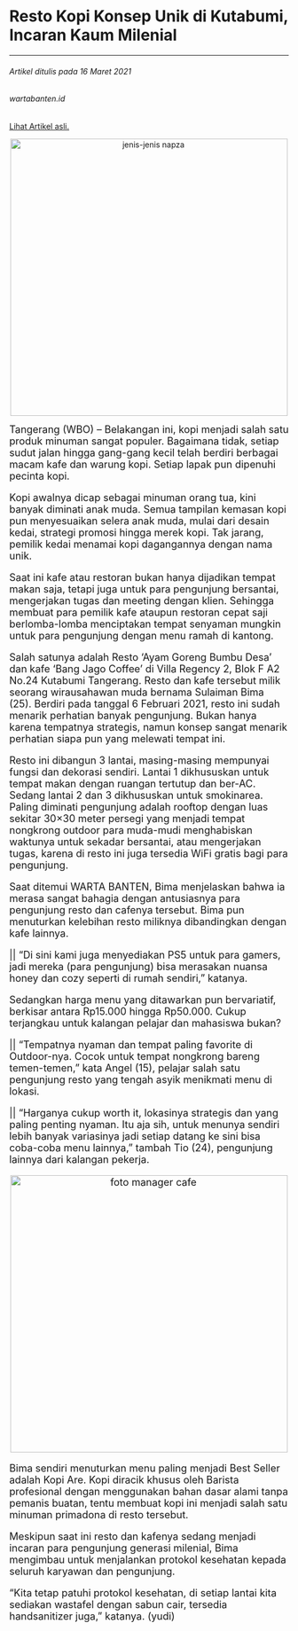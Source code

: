 # Resto Kopi Konsep Unik di Kutabumi, Incaran Kaum Milenial
 
---

###### Artikel ditulis pada 16 Maret 2021
###### wartabanten.id

[Lihat Artikel asli.](https://wartabanten.id/2021/03/resto-kopi-konsep-unik-di-kutabumi-incaran-kaum-milenial/)


<!-- Foto artikel -->
<p align="center">
  <img alt="jenis-jenis napza" 
     src= "https://lh6.googleusercontent.com/0MEfWTyDIoKXH12fwwOfM1phBaVMP4imJAkYk9CwoKdu5F9LjEXMUF97aknt7kU-vh4XNUzd9wYnpTeXAwaM-4QpO-_Q2DfdBZgRh7hVw3XfOXq5ChsAZTdUmZemtfsc2A=w1280"
     width="500">
  <br>
</p>

<font size="4">
Tangerang (WBO) – Belakangan ini, kopi menjadi salah satu produk minuman sangat populer. Bagaimana tidak, setiap sudut jalan hingga gang-gang kecil telah berdiri berbagai macam kafe dan warung kopi. Setiap lapak pun dipenuhi pecinta kopi.

Kopi awalnya dicap sebagai minuman orang tua, kini banyak diminati anak muda. Semua tampilan kemasan kopi pun menyesuaikan selera anak muda, mulai dari desain kedai, strategi promosi hingga merek kopi. Tak jarang, pemilik kedai menamai kopi dagangannya dengan nama unik.

Saat ini kafe atau restoran bukan hanya dijadikan tempat makan saja, tetapi juga untuk para pengunjung bersantai, mengerjakan tugas dan meeting dengan klien. Sehingga membuat para pemilik kafe ataupun restoran cepat saji berlomba-lomba menciptakan tempat senyaman mungkin untuk para pengunjung dengan menu ramah di kantong.

Salah satunya adalah Resto ‘Ayam Goreng Bumbu Desa’ dan kafe ‘Bang Jago Coffee’ di  Villa Regency 2, Blok F A2 No.24 Kutabumi Tangerang. Resto dan kafe tersebut milik seorang wirausahawan muda bernama Sulaiman Bima (25). Berdiri pada tanggal 6 Februari 2021, resto ini sudah menarik perhatian banyak pengunjung. Bukan hanya karena tempatnya  strategis, namun konsep sangat menarik perhatian siapa pun yang melewati tempat ini.

Resto ini dibangun 3 lantai, masing-masing mempunyai fungsi dan dekorasi sendiri. Lantai 1 dikhususkan untuk tempat makan dengan ruangan tertutup dan ber-AC. Sedang lantai 2 dan 3 dikhususkan untuk smokinarea. Paling diminati pengunjung adalah rooftop dengan luas sekitar 30×30 meter persegi yang menjadi tempat nongkrong outdoor para muda-mudi menghabiskan waktunya untuk sekadar bersantai, atau mengerjakan tugas, karena di resto ini juga tersedia WiFi gratis bagi para pengunjung.

Saat ditemui WARTA BANTEN, Bima menjelaskan bahwa ia merasa sangat bahagia dengan antusiasnya para pengunjung resto dan cafenya tersebut. Bima pun menuturkan kelebihan resto miliknya dibandingkan dengan kafe lainnya.

|| “Di sini kami juga menyediakan PS5 untuk para gamers, jadi mereka (para pengunjung) bisa merasakan nuansa honey dan cozy seperti di rumah sendiri,” katanya.

Sedangkan harga menu yang ditawarkan pun bervariatif, berkisar antara Rp15.000 hingga Rp50.000. Cukup terjangkau untuk kalangan pelajar dan mahasiswa bukan?

|| “Tempatnya nyaman dan tempat paling favorite di Outdoor-nya. Cocok untuk tempat nongkrong bareng temen-temen,” kata Angel (15), pelajar salah satu pengunjung resto yang tengah asyik menikmati menu di lokasi.

|| “Harganya cukup worth it, lokasinya strategis dan yang paling penting nyaman. Itu aja sih, untuk menunya sendiri lebih banyak variasinya jadi setiap datang ke sini bisa coba-coba menu lainnya,” tambah Tio (24), pengunjung lainnya dari kalangan pekerja.

<!-- Foto artikel -->
<p align="center">
  <img alt="foto manager cafe" 
     src= "https://wartabanten.id/wp-content/uploads/2021/03/16-kopi1-2048x1536.jpg"
     width="500">
  <br>
</p>

Bima sendiri menuturkan menu paling menjadi Best Seller adalah Kopi Are. Kopi diracik khusus oleh Barista profesional dengan menggunakan bahan dasar alami tanpa pemanis buatan, tentu membuat kopi ini menjadi salah satu minuman primadona di resto tersebut.

Meskipun saat ini resto dan kafenya sedang menjadi incaran para pengunjung generasi milenial, Bima mengimbau untuk menjalankan protokol kesehatan kepada seluruh karyawan dan pengunjung.

“Kita tetap patuhi protokol kesehatan, di setiap lantai kita sediakan wastafel dengan sabun cair, tersedia handsanitizer juga,” katanya. (yudi) </font>